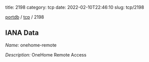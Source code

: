 title: 2198
category: tcp
date: 2022-02-10T22:46:10
slug: tcp/2198

[portdb](/) / [tcp](/category/tcp.html) / 2198


## IANA Data

_Name:_ onehome-remote

_Description:_ OneHome Remote Access

